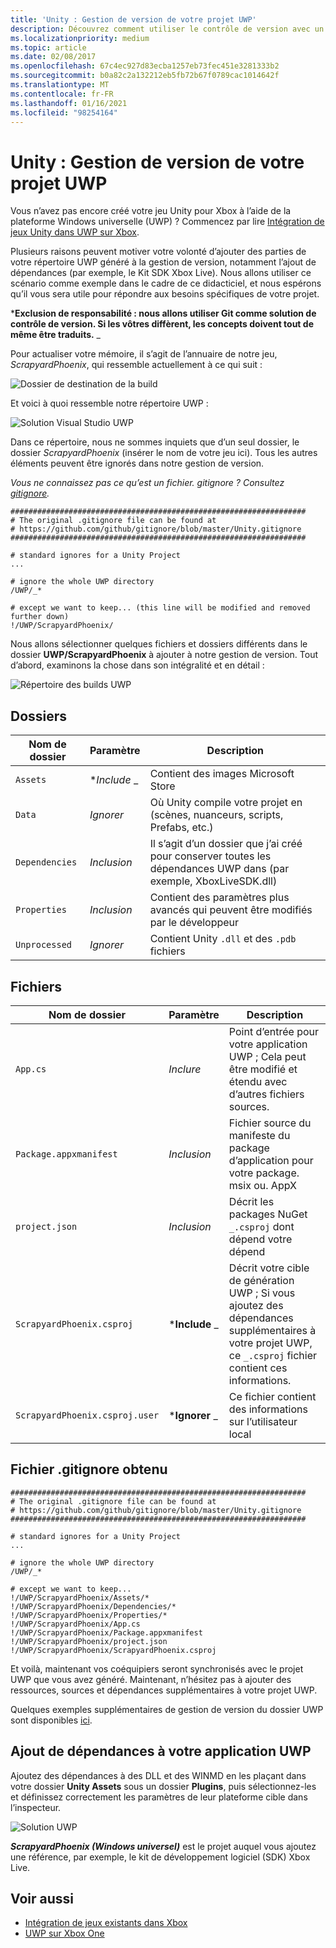 ```yaml
---
title: 'Unity : Gestion de version de votre projet UWP'
description: Découvrez comment utiliser le contrôle de version avec un jeu Unity pour Xbox à l’aide de la plateforme Windows universelle (UWP).
ms.localizationpriority: medium
ms.topic: article
ms.date: 02/08/2017
ms.openlocfilehash: 67c4ec927d83ecba1257eb73fec451e3281333b2
ms.sourcegitcommit: b0a82c2a132212eb5fb72b67f0789cac1014642f
ms.translationtype: MT
ms.contentlocale: fr-FR
ms.lasthandoff: 01/16/2021
ms.locfileid: "98254164"
---
```

# <a name="unity-version-control-your-uwp-project"></a>Unity : Gestion de version de votre projet UWP

Vous n’avez pas encore créé votre jeu Unity pour Xbox à l’aide de la plateforme Windows universelle (UWP) ?  Commencez par lire [Intégration de jeux Unity dans UWP sur Xbox](development-lanes-unity.md).

Plusieurs raisons peuvent motiver votre volonté d’ajouter des parties de votre répertoire UWP généré à la gestion de version, notamment l’ajout de dépendances (par exemple, le Kit SDK Xbox Live).  Nous allons utiliser ce scénario comme exemple dans le cadre de ce didacticiel, et nous espérons qu’il vous sera utile pour répondre aux besoins spécifiques de votre projet.

***Exclusion de responsabilité : nous allons utiliser Git comme solution de contrôle de version.  Si les vôtres diffèrent, les concepts doivent tout de même être traduits.** _

Pour actualiser votre mémoire, il s’agit de l’annuaire de notre jeu, _*_ScrapyardPhoenix_*_, qui ressemble actuellement à ce qui suit :

![Dossier de destination de la build](images/build-destination.png)

Et voici à quoi ressemble notre répertoire UWP :

![Solution Visual Studio UWP](images/uwp-vs-solution.png)

Dans ce répertoire, nous ne sommes inquiets que d’un seul dossier, le dossier _*_ScrapyardPhoenix_*_ (insérer le nom de votre jeu ici).  Tous les autres éléments peuvent être ignorés dans notre gestion de version.

_*_Vous ne connaissez pas ce qu’est un fichier. gitignore ?  Consultez [gitignore](https://git-scm.com/docs/gitignore)._*_

```console
##################################################################
# The original .gitignore file can be found at
# https://github.com/github/gitignore/blob/master/Unity.gitignore
##################################################################

# standard ignores for a Unity Project
...

# ignore the whole UWP directory
/UWP/_*

# except we want to keep... (this line will be modified and removed further down)
!/UWP/ScrapyardPhoenix/
```

Nous allons sélectionner quelques fichiers et dossiers différents dans le dossier **UWP/ScrapyardPhoenix** à ajouter à notre gestion de version.  Tout d’abord, examinons la chose dans son intégralité et en détail :

![Répertoire des builds UWP](images/uwp-build-directory.png)  

## <a name="folders"></a>Dossiers  

| Nom de dossier | Paramètre | Description |
|-------------|---------|-------------|
| `Assets` | **_Include_* _ | Contient des images Microsoft Store |
| `Data` | _*_Ignorer_*_ | Où Unity compile votre projet en (scènes, nuanceurs, scripts, Prefabs, etc.) |
| `Dependencies` | _*_Inclusion_*_ | Il s’agit d’un dossier que j’ai créé pour conserver toutes les dépendances UWP dans (par exemple, XboxLiveSDK.dll) |
| `Properties` | _*_Inclusion_*_ | Contient des paramètres plus avancés qui peuvent être modifiés par le développeur |
| `Unprocessed` | _*_Ignorer_*_ | Contient Unity `.dll` et des `.pdb` fichiers |

## <a name="files"></a>Fichiers  

| Nom de dossier | Paramètre | Description |
|-------------|---------|-------------|
| `App.cs` | _*_Inclure_*_ | Point d’entrée pour votre application UWP ; Cela peut être modifié et étendu avec d’autres fichiers sources. |
| `Package.appxmanifest` | _*_Inclusion_*_ | Fichier source du manifeste du package d’application pour votre package. msix ou. AppX |
| `project.json` | _*_Inclusion_*_ | Décrit les packages NuGet `_.csproj` dont dépend votre dépend |
| `ScrapyardPhoenix.csproj` | ***Include** _ | Décrit votre cible de génération UWP ; Si vous ajoutez des dépendances supplémentaires à votre projet UWP, ce `_.csproj` fichier contient ces informations. |
| `ScrapyardPhoenix.csproj.user` | ***Ignorer** _ | Ce fichier contient des informations sur l’utilisateur local |

## <a name="resulting-gitignore"></a>Fichier .gitignore obtenu

```console
##################################################################
# The original .gitignore file can be found at
# https://github.com/github/gitignore/blob/master/Unity.gitignore
##################################################################

# standard ignores for a Unity Project
...

# ignore the whole UWP directory
/UWP/_*

# except we want to keep...
!/UWP/ScrapyardPhoenix/Assets/*
!/UWP/ScrapyardPhoenix/Dependencies/*
!/UWP/ScrapyardPhoenix/Properties/*
!/UWP/ScrapyardPhoenix/App.cs
!/UWP/ScrapyardPhoenix/Package.appxmanifest
!/UWP/ScrapyardPhoenix/project.json
!/UWP/ScrapyardPhoenix/ScrapyardPhoenix.csproj
```

Et voilà, maintenant vos coéquipiers seront synchronisés avec le projet UWP que vous avez généré. Maintenant, n’hésitez pas à ajouter des ressources, sources et dépendances supplémentaires à votre projet UWP.

Quelques exemples supplémentaires de gestion de version du dossier UWP sont disponibles [ici](https://bitbucket.org/Unity-Technologies/windowsstoreappssamples/overview).

## <a name="adding-dependencies-to-your-uwp-app"></a>Ajout de dépendances à votre application UWP

Ajoutez des dépendances à des DLL et des WINMD en les plaçant dans votre dossier **Unity Assets** sous un dossier **Plugins**, puis sélectionnez-les et définissez correctement les paramètres de leur plateforme cible dans l’inspecteur.

![Solution UWP](images/uwp-solution.PNG)

**_ScrapyardPhoenix (Windows universel)_** est le projet auquel vous ajoutez une référence, par exemple, le kit de développement logiciel (SDK) Xbox Live.

## <a name="see-also"></a>Voir aussi

- [Intégration de jeux existants dans Xbox](development-lanes-landing.md)
- [UWP sur Xbox One](index.md)
